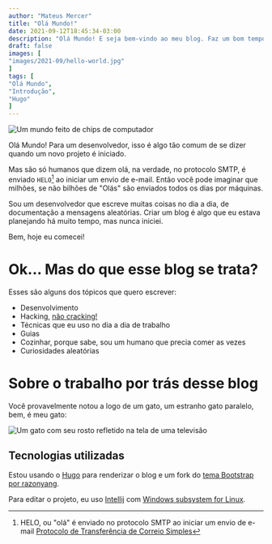 ```yaml
---
author: "Mateus Mercer"
title: "Olá Mundo!"
date: 2021-09-12T18:45:34-03:00
description: "Olá Mundo! E seja bem-vindo ao meu blog. Faz um bom tempo que eu queria começar um blog. Bem, hoje eu comecei!"
draft: false
images: [
"images/2021-09/hello-world.jpg"
]
tags: [
"Olá Mundo",
"Introdução",
"Hugo"
]
---
```


![Um mundo feito de chips de computador](/images/2021-09/hello-world.jpg#center "Um mundo feito de chips. Fonte: [Internet Archive <3](https://archive.org/details/80_Microcomputing_Issue_23_1981-11_1001001_US/mode/2up)")

Olá Mundo! Para um desenvolvedor, isso é algo tão comum de se dizer quando um novo projeto é iniciado.

Mas são só humanos que dizem olá, na verdade, no protocolo SMTP, é enviado `HELO`[^1] ao iniciar um envio de e-mail.
Então você pode imaginar que milhões, se não bilhões de "Olás" são enviados todos os dias por máquinas.

[^1]: HELO, ou "olá" é enviado no protocolo SMTP ao iniciar um envio de e-mail [Protocolo de Transferência de Correio Simples](https://pt.wikipedia.org/wiki/Simple_Mail_Transfer_Protocol)

Sou um desenvolvedor que escreve muitas coisas no dia a dia, de documentação a mensagens aleatórias.
Criar um blog é algo que eu estava planejando há muito tempo, mas nunca iniciei.

Bem, hoje eu comecei!

# Ok... Mas do que esse blog se trata?

Esses são alguns dos tópicos que quero escrever:
* Desenvolvimento
* Hacking, [não cracking!](http://www.catb.org/hacker-emblem/)
* Técnicas que eu uso no dia a dia de trabalho
* Guias
* Cozinhar, porque sabe, sou um humano que precia comer as vezes
* Curiosidades aleatórias

# Sobre o trabalho por trás desse blog

Você provavelmente notou a logo de um gato, um estranho gato paralelo, bem, é meu gato:

![Um gato com seu rosto refletido na tela de uma televisão](/images/2021-09/pinky.png#center "Um gato com seu rosto refletido na tela de uma televisão")

## Tecnologias utilizadas

Estou usando o [Hugo](https://gohugo.io/) para renderizar o blog e um fork do [tema Bootstrap por razonyang](https://github.com/razonyang/hugo-theme-bootstrap).

Para editar o projeto, eu uso [Intellij](https://www.jetbrains.com/idea/) com [Windows subsystem for Linux](https://docs.microsoft.com/en-us/windows/wsl/install-win10).
